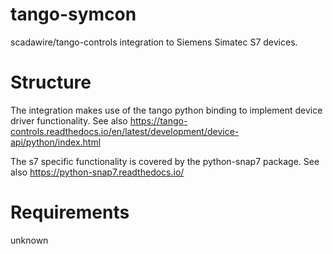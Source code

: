 # tango-symcon

scadawire/tango-controls integration to Siemens Simatec S7 devices.

# Structure

The integration makes use of the tango python binding to implement device driver functionality.
See also https://tango-controls.readthedocs.io/en/latest/development/device-api/python/index.html

The s7 specific functionality is covered by the python-snap7 package.
See also https://python-snap7.readthedocs.io/

# Requirements

unknown
